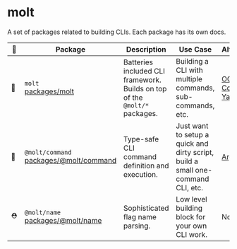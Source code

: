 # molt

A set of packages related to building CLIs. Each package has its own docs.

| 📛 | Package                                                                  | Description                                                                | Use Case                                                                                              | Alternatives                                                                                                       |
| -- | ------------------------------------------------------------------------ | -------------------------------------------------------------------------- | ----------------------------------------------------------------------------------------------------- | ------------------------------------------------------------------------------------------------------------------ |
| 🌲 | `molt`</br> [packages/molt](./packages/molt/)                            | Batteries included CLI framework. Builds on top of the `@molt/*` packages. | Building a CLI with multiple commands, sub-commands, etc.                                             | [OClif](https://oclif.io) [Commander](https://github.com/tj/commander.js/) [Yargs](https://github.com/yargs/yargs) |
| 🌱 | `@molt/command`</br> [packages/@molt/command](./packages/@molt/command/) | Type-safe CLI command definition and execution.                            | Just want to setup a quick and dirty script, build a small one-command CLI, etc.                      | [Arg](https://github.com/vercel/arg)                                                                               |
| ⛑  | `@molt/name`</br> [packages/@molt/name](./packages/@molt/name/)       | Sophisticated flag name parsing.                                   | Low level building block for your own CLI work. | Nothing                                                                                                            |
